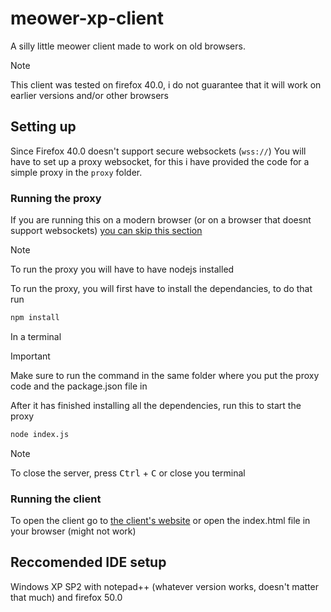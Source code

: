 # meower-xp-client

A silly little meower client made to work on old browsers.

> [!NOTE]
> This client was tested on firefox 40.0, i do not guarantee that it will work on earlier versions and/or other browsers

## Setting up

Since Firefox 40.0 doesn't support secure websockets (``wss://``)
You will have to set up a proxy websocket, for this i have provided the code for a simple proxy in the `proxy` folder.

### Running the proxy

If you are running this on a modern browser (or on a browser that doesnt support websockets) [you can skip this section](#running-the-client)

> [!NOTE]
> To run the proxy you will have to have nodejs installed

To run the proxy, you will first have to install the dependancies, to do that run
```bash
npm install
```
In a terminal
> [!IMPORTANT]
> Make sure to run the command in the same folder where you put the proxy code and the package.json file in

After it has finished installing all the dependencies, run this to start the proxy
```bash
node index.js
```
> [!NoTe]
> To close the server, press <kbd>Ctrl</kbd> + <kbd>C</kbd> or close you terminal

### Running the client

To open the client go to [the client's website](https://wlodekm.github.io/meower-xp-client/) or open the index.html file in your browser (might not work)

## Reccomended IDE setup

Windows XP SP2 with notepad++ (whatever version works, doesn't matter that much) and firefox 50.0
